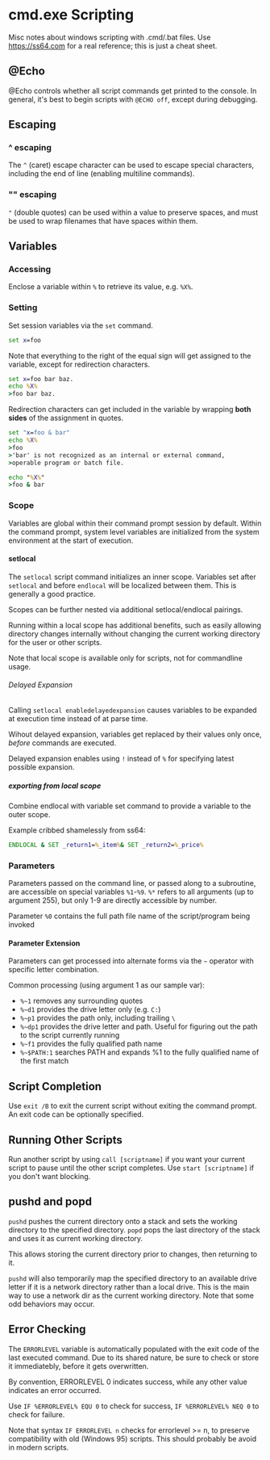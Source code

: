 # cmd.exe Scripting

Misc notes about windows scripting with .cmd/.bat files.
Use https://ss64.com for a real reference; this is just a cheat sheet.

## @Echo
@Echo controls whether all script commands get printed to the console. In general, it's best to begin scripts with `@ECHO off`, except during debugging.

## Escaping

### ^ escaping
The `^` (caret) escape character can be used to escape special characters, including the end of line (enabling multiline commands).

### "" escaping
`"` (double quotes) can be used within a value to preserve spaces, and must be used to wrap filenames that have spaces within them.

## Variables

### Accessing
Enclose a variable within `%` to retrieve its value, e.g. `%X%`.

### Setting
Set session variables via the `set` command.

```cmd
set x=foo
```

Note that everything to the right of the equal sign will get assigned to the variable, except for redirection characters.

```cmd
set x=foo bar baz.
echo %X%
>foo bar baz.
```

Redirection characters can get included in the variable by wrapping **both sides** of the assignment in quotes.

```cmd
set "x=foo & bar"
echo %X%
>foo
>'bar' is not recognized as an internal or external command,
>operable program or batch file.

echo "%X%"
>foo & bar
```

### Scope
Variables are global within their command prompt session by default. Within the command prompt, system level variables are initialized from the system environment at the start of execution.

#### setlocal
The `setlocal` script command initializes an inner scope. Variables set after `setlocal` and before `endlocal` will be localized between them. This is generally a good practice.

Scopes can be further nested via additional setlocal/endlocal pairings.

Running within a local scope has additional benefits, such as easily allowing directory changes internally without changing the current working directory for the user or other scripts.

Note that local scope is available only for scripts, not for commandline usage.

###### Delayed Expansion
Calling `setlocal enabledelayedexpansion` causes variables to be expanded at execution time instead of at parse time.

Wihout delayed expansion, variables get replaced by their values only once, *before* commands are executed.

Delayed expansion enables using `!` instead of `%` for specifying latest possible expansion.

##### exporting from local scope

Combine endlocal with variable set command to provide a variable to the outer scope.

Example cribbed shamelessly from ss64:
```cmd
ENDLOCAL & SET _return1=%_item%& SET _return2=%_price%
```

### Parameters
Parameters passed on the command line, or passed along to a subroutine, are accessible on special variables `%1`-`%9`. `%*` refers to all arguments (up to argument 255), but only 1-9 are directly accessible by number.

Parameter `%0` contains the full path file name of the script/program being invoked

#### Parameter Extension
Parameters can get processed into alternate forms via the `~` operator with specific letter combination.

Common processing (using argument 1 as our sample var):

* `%~1` removes any surrounding quotes
* `%~d1` provides the drive letter only (e.g. `C:`)
* `%~p1` provides the path only, including trailing `\`
* `%~dp1` provides the drive letter and path. Useful for figuring out the path to the script currently running
* `%~f1` provides the fully qualified path name
* `%~$PATH:1` searches PATH and expands %1 to the fully qualified name of the first match

## Script Completion

Use `exit /B` to exit the current script without exiting the command prompt. An exit code can be optionally specified.

## Running Other Scripts
Run another script by using `call [scriptname]` if you want your current script to pause until the other script completes. Use `start [scriptname]` if you don't want blocking.

## pushd and popd
`pushd` pushes the current directory onto a stack and sets the working directory to the specified directory. `popd` pops the last directory of the stack and uses it as current working directory.

This allows storing the current directory prior to changes, then returning to it.

`pushd` will also temporarily map the specified directory to an available drive letter if it is a network directory rather than a local drive. This is the main way to use a network dir as the current working directory. Note that some odd behaviors may occur.

## Error Checking
The `ERRORLEVEL` variable is automatically populated with the exit code of the last executed command. Due to its shared nature, be sure to check or store it immediatebly, before it gets overwritten.

By convention, ERRORLEVEL 0 indicates success, while any other value indicates an error occurred.

Use `IF %ERRORLEVEL% EQU 0` to check for success, `IF %ERRORLEVEL% NEQ 0` to check for failure.

Note that syntax `IF ERRORLEVEL n` checks for errorlevel >= n, to preserve compatibility with old (Windows 95) scripts. This should probably be avoid in modern scripts.